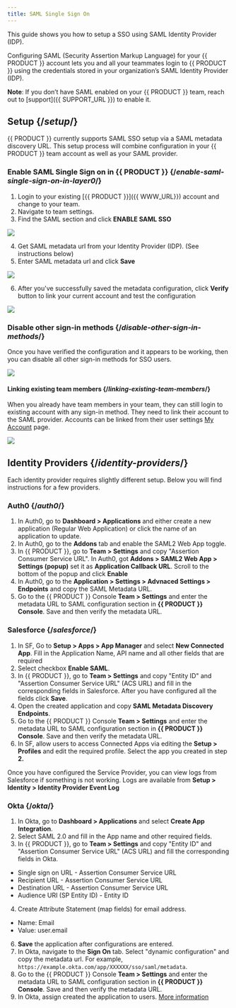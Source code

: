 ```yaml
---
title: SAML Single Sign On
---
```


This guide shows you how to setup a SSO using SAML Identity Provider (IDP).

Configuring SAML (Security Assertion Markup Language) for your {{ PRODUCT }} account lets you and all your teammates login to {{ PRODUCT }} using the credentials stored in your organization’s SAML Identity Provider (IDP).

**Note**: If you don’t have SAML enabled on your {{ PRODUCT }} team, reach out to [support]({{ SUPPORT_URL }}) to enable it.

## Setup {/*setup*/}

{{ PRODUCT }} currently supports SAML SSO setup via a SAML metadata discovery URL. This setup process will combine configuration in your {{ PRODUCT }} team account as well as your SAML provider.

### Enable SAML Single Sign on in {{ PRODUCT }} {/*enable-saml-single-sign-on-in-layer0*/}

1. Login to your existing [{{ PRODUCT }}]({{ WWW_URL}}) account and change to your team.
2. Navigate to team settings.
3. Find the SAML section and click **ENABLE SAML SSO**

![](/images/saml/saml1.jpg)

4. Get SAML metadata url from your Identity Provider (IDP). (See instructions below)
5. Enter SAML metadata url and click **Save**

![](/images/saml/saml3.jpg)

6. After you've successfully saved the metadata configuration, click **Verify** button to link your current account and test the configuration

![](/images/saml/saml4.jpg)

### Disable other sign-in methods {/*disable-other-sign-in-methods*/}

Once you have verified the configuration and it appears to be working, then you can disable all other sign-in methods for SSO users.

![](/images/saml/saml5.jpg)

#### Linking existing team members {/*linking-existing-team-members*/}

When you already have team members in your team, they can still login to existing account with any sign-in method. They need to link their account to the SAML provider. Accounts can be linked from their user settings [My Account](https://app.layer0.co/account) page.

![](/images/saml/saml6.jpg)

## Identity Providers {/*identity-providers*/}

Each identity provider requires slightly different setup. Below you will find instructions for a few providers.

### Auth0 {/*auth0*/}

1. In Auth0, go to **Dashboard > Applications** and either create a new application (Regular Web Application) or click the name of an application to update.
2. In Auth0, go to the **Addons** tab and enable the SAML2 Web App toggle.
3. In {{ PRODUCT }}, go to **Team > Settings** and copy "Assertion Consumer Service URL". In Auth0, got **Addons > SAML2 Web App > Settings (popup)** set it as **Application Callback URL**. Scroll to the bottom of the popup and click **Enable**
4. In Auth0, go to the **Application > Settings > Advnaced Settings > Endpoints** and copy the SAML Metadata URL.
5. Go to the {{ PRODUCT }} Console **Team > Settings** and enter the metadata URL to SAML configuration section in **{{ PRODUCT }} Console**. Save and then verify the metadata URL.

### Salesforce {/*salesforce*/}

1. In SF, Go to **Setup > Apps > App Manager** and select **New Connected App**. Fill in the Application Name, API name and all other fields that are required
2. Select checkbox **Enable SAML**.
3. In {{ PRODUCT }}, go to **Team > Settings** and copy "Entity ID" and "Assertion Consumer Service URL" (ACS URL) and fill in the corresponding fields in Salesforce. After you have configured all the fields click **Save**.
4. Open the created application and copy **SAML Metadata Discovery Endpoints**.
5. Go to the {{ PRODUCT }} Console **Team > Settings** and enter the metadata URL to SAML configuration section in **{{ PRODUCT }} Console**. Save and then verify the metadata URL.
6. In SF, allow users to access Connected Apps via editing the **Setup > Profiles** and edit the required profile. Select the app you created in step **2.**

Once you have configured the Service Provider, you can view logs from Salesforce if something is not working. Logs are available from **Setup > Identity > Identity Provider Event Log**

### Okta {/*okta*/}

1. In Okta, go to **Dashboard > Applications** and select **Create App Integration**.
2. Select SAML 2.0 and fill in the App name and other required fields.
3. In {{ PRODUCT }}, go to **Team > Settings** and copy "Entity ID" and "Assertion Consumer Service URL" (ACS URL) and fill the corresponding fields in Okta.

- Single sign on URL - Assertion Consumer Service URL
- Recipient URL - Assertion Consumer Service URL
- Destination URL - Assertion Consumer Service URL
- Audience URI (SP Entity ID) - Entity ID

4. Create Attribute Statement (map fields) for email address.

- Name: Email
- Value: user.email

6. **Save** the application after configurations are entered.
7. In Okta, navigate to the **Sign On** tab. Select "dynamic configuration" and copy the metadata url. For example, `https://example.okta.com/app/XXXXXX/sso/saml/metadata`.
8. Go to the {{ PRODUCT }} Console **Team > Settings** and enter the metadata URL to SAML configuration section in **{{ PRODUCT }} Console**. Save and then verify the metadata URL.
9. In Okta, assign created the application to users. [More information](https://help.okta.com/en/prod/Content/Topics/users-groups-profiles/usgp-assign-apps.htm)
